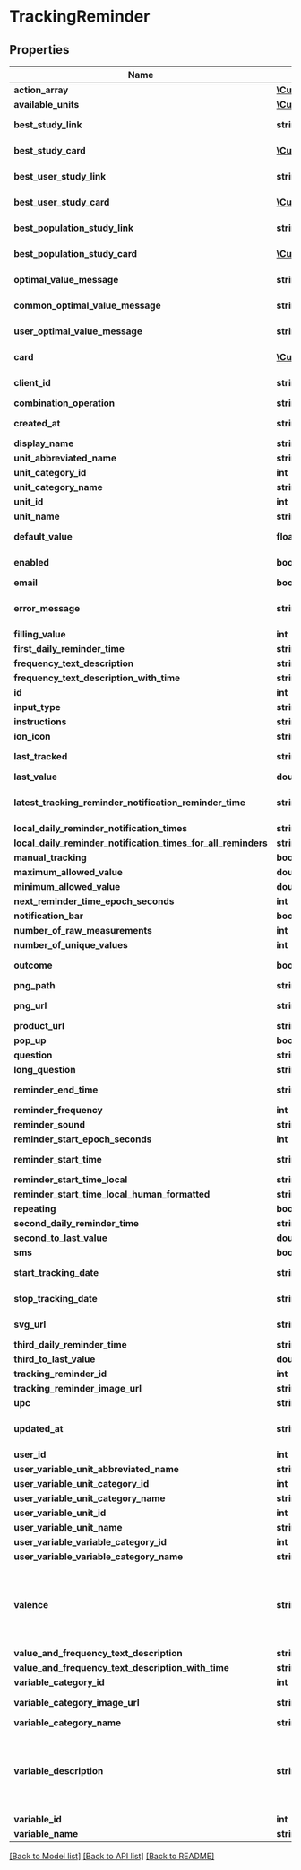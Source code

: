# TrackingReminder

## Properties
Name | Type | Description | Notes
------------ | ------------- | ------------- | -------------
**action_array** | [**\CureDAO\Client\Model\TrackingReminderNotificationAction[]**](TrackingReminderNotificationAction.md) |  | [optional] 
**available_units** | [**\CureDAO\Client\Model\Unit[]**](Unit.md) |  | [optional] 
**best_study_link** | **string** | Link to study comparing variable with strongest relationship for user or population | [optional] 
**best_study_card** | [**\CureDAO\Client\Model\Card**](Card.md) | Description of relationship with variable with strongest relationship for user or population | [optional] 
**best_user_study_link** | **string** | Link to study comparing variable with strongest relationship for user | [optional] 
**best_user_study_card** | [**\CureDAO\Client\Model\Card**](Card.md) | Description of relationship with variable with strongest relationship for user | [optional] 
**best_population_study_link** | **string** | Link to study comparing variable with strongest relationship for population | [optional] 
**best_population_study_card** | [**\CureDAO\Client\Model\Card**](Card.md) | Description of relationship with variable with strongest relationship for population | [optional] 
**optimal_value_message** | **string** | Description of relationship with variable with strongest relationship for user or population | [optional] 
**common_optimal_value_message** | **string** | Description of relationship with variable with strongest relationship for population | [optional] 
**user_optimal_value_message** | **string** | Description of relationship with variable with strongest relationship for user | [optional] 
**card** | [**\CureDAO\Client\Model\Card**](Card.md) | Card containing instructions, image, text, link and relevant import buttons | [optional] 
**client_id** | **string** | Your CureDAO client id can be obtained by creating an app at https://builder.curedao.org | [optional] 
**combination_operation** | **string** | The way multiple measurements are aggregated over time | [optional] 
**created_at** | **string** | Ex: 2016-05-18 02:24:08 UTC ISO 8601 YYYY-MM-DDThh:mm:ss | [optional] 
**display_name** | **string** | Ex: Trader Joe&#39;s Bedtime Tea | [optional] 
**unit_abbreviated_name** | **string** | Ex: /5 | 
**unit_category_id** | **int** | Ex: 5 | [optional] 
**unit_category_name** | **string** | Ex: Rating | [optional] 
**unit_id** | **int** | Ex: 10 | [optional] 
**unit_name** | **string** | Ex: 1 to 5 Rating | [optional] 
**default_value** | **float** | Default value to use for the measurement when tracking. Unit: User-specified or common. | [optional] 
**enabled** | **bool** | If a tracking reminder is enabled, tracking reminder notifications will be generated for this variable. | [optional] 
**email** | **bool** | True if the reminders should be delivered via email | [optional] 
**error_message** | **string** | Ex: reminderStartTimeLocal is less than $user-&gt;earliestReminderTime or greater than  $user-&gt;latestReminderTime | [optional] 
**filling_value** | **int** | Ex: 0. Unit: User-specified or common. | [optional] 
**first_daily_reminder_time** | **string** | Ex: 02:45:20 in UTC timezone | [optional] 
**frequency_text_description** | **string** | Ex: Daily | [optional] 
**frequency_text_description_with_time** | **string** | Ex: Daily at 09:45 PM | [optional] 
**id** | **int** | id | [optional] 
**input_type** | **string** | Ex: saddestFaceIsFive | [optional] 
**instructions** | **string** | Ex: I am an instruction! | [optional] 
**ion_icon** | **string** | Ex: ion-sad-outline | [optional] 
**last_tracked** | **string** | UTC ISO 8601 YYYY-MM-DDThh:mm:ss timestamp for the last time a measurement was received for this user and variable | [optional] 
**last_value** | **double** | Ex: 2 | [optional] 
**latest_tracking_reminder_notification_reminder_time** | **string** | UTC ISO 8601 YYYY-MM-DDThh:mm:ss  timestamp for the reminder time of the latest tracking reminder notification that has been pre-emptively generated in the database | [optional] 
**local_daily_reminder_notification_times** | **string[]** |  | [optional] 
**local_daily_reminder_notification_times_for_all_reminders** | **string[]** |  | [optional] 
**manual_tracking** | **bool** | Ex: 1 | [optional] 
**maximum_allowed_value** | **double** | Ex: 5. Unit: User-specified or common. | [optional] 
**minimum_allowed_value** | **double** | Ex: 1. Unit: User-specified or common. | [optional] 
**next_reminder_time_epoch_seconds** | **int** | Ex: 1501555520 | [optional] 
**notification_bar** | **bool** | True if the reminders should appear in the notification bar | [optional] 
**number_of_raw_measurements** | **int** | Ex: 445 | [optional] 
**number_of_unique_values** | **int** | Ex: 1 | [optional] 
**outcome** | **bool** | Indicates whether or not the variable is usually an outcome of interest such as a symptom or emotion | [optional] 
**png_path** | **string** | Ex: img/variable_categories/symptoms.png | [optional] 
**png_url** | **string** | Ex: https://web.quantimo.do/img/variable_categories/symptoms.png | [optional] 
**product_url** | **string** | Link to associated product for purchase | [optional] 
**pop_up** | **bool** | True if the reminders should appear as a popup notification | [optional] 
**question** | **string** | Ex: How is your overall mood? | [optional] 
**long_question** | **string** | Ex: How is your overall mood on a scale of 1 to 5?? | [optional] 
**reminder_end_time** | **string** | Latest time of day at which reminders should appear in UTC HH:MM:SS format | [optional] 
**reminder_frequency** | **int** | Number of seconds between one reminder and the next | 
**reminder_sound** | **string** | String identifier for the sound to accompany the reminder | [optional] 
**reminder_start_epoch_seconds** | **int** | Ex: 1469760320 | [optional] 
**reminder_start_time** | **string** | Earliest time of day at which reminders should appear in UTC HH:MM:SS format | [optional] 
**reminder_start_time_local** | **string** | Ex: 21:45:20 | [optional] 
**reminder_start_time_local_human_formatted** | **string** | Ex: 09:45 PM | [optional] 
**repeating** | **bool** | Ex: true | [optional] 
**second_daily_reminder_time** | **string** | Ex: 01:00:00 | [optional] 
**second_to_last_value** | **double** | Ex: 1. Unit: User-specified or common. | [optional] 
**sms** | **bool** | True if the reminders should be delivered via SMS | [optional] 
**start_tracking_date** | **string** | Earliest date on which the user should be reminded to track in YYYY-MM-DD format | [optional] 
**stop_tracking_date** | **string** | Latest date on which the user should be reminded to track in YYYY-MM-DD format | [optional] 
**svg_url** | **string** | Ex: https://web.quantimo.do/img/variable_categories/symptoms.svg | [optional] 
**third_daily_reminder_time** | **string** | Ex: 20:00:00 | [optional] 
**third_to_last_value** | **double** | Ex: 3 | [optional] 
**tracking_reminder_id** | **int** | Ex: 11841 | [optional] 
**tracking_reminder_image_url** | **string** | Ex: Not Found | [optional] 
**upc** | **string** | UPC or other barcode scan result | [optional] 
**updated_at** | **string** | When the record in the database was last updated. Use UTC ISO 8601 YYYY-MM-DDThh:mm:ss  datetime format. Time zone should be UTC and not local. | [optional] 
**user_id** | **int** | ID of User | [optional] 
**user_variable_unit_abbreviated_name** | **string** | Ex: /5 | [optional] 
**user_variable_unit_category_id** | **int** | Ex: 5 | [optional] 
**user_variable_unit_category_name** | **string** | Ex: Rating | [optional] 
**user_variable_unit_id** | **int** | Ex: 10 | [optional] 
**user_variable_unit_name** | **string** | Ex: 1 to 5 Rating | [optional] 
**user_variable_variable_category_id** | **int** | Ex: 10 | [optional] 
**user_variable_variable_category_name** | **string** | Ex: Symptoms | [optional] 
**valence** | **string** | Valence indicates what type of buttons should be used when recording measurements for this variable. positive - Face buttons with the happiest face equating to a 5/5 rating where higher is better like Overall Mood. negative - Face buttons with happiest face equating to a 1/5 rating where lower is better like Headache Severity. numeric - Just 1 to 5 numeric buttons for neutral variables. | [optional] 
**value_and_frequency_text_description** | **string** | Ex: Rate daily | [optional] 
**value_and_frequency_text_description_with_time** | **string** | Ex: Rate daily at 09:45 PM | [optional] 
**variable_category_id** | **int** | Ex: 10 | [optional] 
**variable_category_image_url** | **string** | Ex: https://maxcdn.icons8.com/Color/PNG/96/Messaging/sad-96.png | [optional] 
**variable_category_name** | **string** | Ex: Emotions, Treatments, Symptoms... | 
**variable_description** | **string** | Valence indicates what type of buttons should be used when recording measurements for this variable. positive - Face buttons with the happiest face equating to a 5/5 rating where higher is better like Overall Mood. negative - Face buttons with happiest face equating to a 1/5 rating where lower is better like Headache Severity. numeric - Just 1 to 5 numeric buttons for neutral variables. | [optional] 
**variable_id** | **int** | Id for the variable to be tracked | [optional] 
**variable_name** | **string** | Name of the variable to be used when sending measurements | 

[[Back to Model list]](../README.md#documentation-for-models) [[Back to API list]](../README.md#documentation-for-api-endpoints) [[Back to README]](../README.md)
